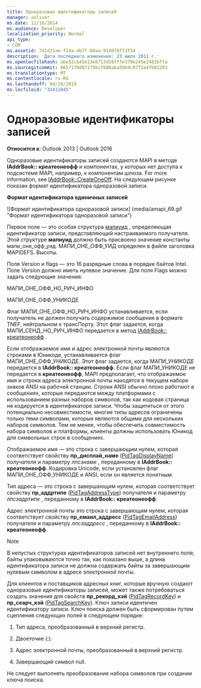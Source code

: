 ```yaml
---
title: Одноразовые идентификаторы записей
manager: soliver
ms.date: 11/16/2014
ms.audience: Developer
localization_priority: Normal
api_type:
- COM
ms.assetid: 741d21ae-f14a-4b7f-80aa-91d0f0ff3f34
description: 'Дата последнего изменения: 23 июля 2011 г.'
ms.openlocfilehash: abe52cb45e13e6713d28fffe379e245e2483bffa
ms.sourcegitcommit: 8657170d071f9bcf680aba50b9c07f2a4fb82283
ms.translationtype: MT
ms.contentlocale: ru-RU
ms.lasthandoff: 04/28/2019
ms.locfileid: "33411045"
---
```

# <a name="one-off-entry-identifiers"></a>Одноразовые идентификаторы записей
  
**Относится к**: Outlook 2013 | Outlook 2016 
  
Одноразовые идентификаторы записей создаются MAPI в методе **IAddrBook:: креатеонеофф** и компонентах, у которых нет доступа к подсистеме MAPI, например, к компонентам шлюза. For more information, see [IAddrBook::CreateOneOff](iaddrbook-createoneoff.md). На следующем рисунке показан формат идентификатора одноразовой записи.
  
**Формат идентификатора единичных записей**
  
![Формат идентификатора одноразовой записи] (media/amapi_69.gif "Формат идентификатора одноразовой записи")
  
Первое поле — это особая структура [мапиуид](mapiuid.md) , определяющая идентификатор записи, представляющий настраиваемого получателя. Этой структуре **мапиуид** должно быть присвоено значение константы мапи_оне_офф_уид. МАПИ_ОНЕ_ОФФ_УИД определен в файле заголовка MAPIDEFS. Высоты. 
  
Поля Version и flags — это 16 разрядные слова в порядке байтов Intel. Поле Version должно иметь нулевое значение. Для поля Flags можно задать следующие значения:
  
МАПИ_ОНЕ_ОФФ_НО_РИЧ_ИНФО
  
МАПИ_ОНЕ_ОФФ_УНИКОДЕ
  
Флаг МАПИ_ОНЕ_ОФФ_НО_РИЧ_ИНФО устанавливается, если получатель не должен получать содержимое сообщения в формате TNEF, нейтральном к трансПорту. Этот флаг задается, когда МАПИ_СЕНД_НО_РИЧ_ИНФО передается в метод [IAddrBook:: креатеонеофф](iaddrbook-createoneoff.md) . 
  
Если отображаемое имя и адрес электронной почты являются строками в Юникоде, устанавливается флаг МАПИ_ОНЕ_ОФФ_УНИКОДЕ. Этот флаг задается, когда МАПИ_УНИКОДЕ передается в **IAddrBook:: креатеонеофф**. Если флаг МАПИ_УНИКОДЕ не передается в **креатеонеофф**, MAPI предполагает, что отображаемое имя и строки адреса электронной почты находятся в текущем наборе знаков ANSI на рабочей станции. Строки ANSI обычно плохо работают в сообщениях, которые передаются между платформами с использованием разных наборов символов, так как кодовая страница не кодируется в идентификаторе записи. Чтобы защититься от этого потенциально несовместимости, многие типы адресов ограничены только теми символами, которые являются общими для нескольких наборов символов. Тем не менее, чтобы обеспечить совместимость набора символов и платформы, клиенты должны использовать Юникод для символьных строк в сообщениях.
  
Отображаемое имя — это строка с завершающим нулем, которая соответствует свойству **пр_дисплай_наме** ([PidTagDisplayName](pidtagdisplayname-canonical-property.md)) получателя и параметру _лпсзнаме_ , переданному в **IAddrBook:: креатеонеофф**. Кодировка Unicode, если установлен флаг МАПИ_ОНЕ_ОФФ_УНИКОДЕ и ANSI, если он является понятным. 
  
Тип адреса — это строка с завершающим нулем, которая соответствует свойству **пр_аддртипе** ([PidTagAddressType](pidtagaddresstype-canonical-property.md)) получателя и параметру _лпсзадртипе_ , переданному в **IAddrBook:: креатеонеофф**. 
  
Адрес электронной почты это строка с завершающим нулем, которая соответствует свойству **пр_емаил_аддресс** ([PidTagEmailAddress](pidtagemailaddress-canonical-property.md)) получателя и параметру _лпсзаддресс_ , переданному в **IAddrBook:: креатеонеофф**. 
  
> [!NOTE]
> В непустых структурах идентификаторов записей нет внутреннего поля; байты упаковываются точно так, как показано выше, а длина идентификатора записи не должна содержать байты за завершающим нулевым символом в адресе электронной почты. 
  
Для клиентов и поставщиков адресных книг, которые вручную создают одноразовые идентификаторы записей, может также потребоваться создать значения для свойств **пр_рекорд_кэй** ([PidTagRecordKey](pidtagrecordkey-canonical-property.md)) и **пр_сеарч_кэй** ([PidTagSearchKey](pidtagsearchkey-canonical-property.md)). Ключ записи идентичен идентификатору записи. Ключ поиска должен быть сформирован путем сцепления следующих полей в следующем порядке:
  
1. Тип адреса, преобразованный в верхний регистр.
    
2. Двоеточие (:).
    
3. Адрес электронной почты, преобразованный в верхний регистр.
    
4. Завершающий символ null.
    
Не следует выполнять преобразование набора символов при создании ключа поиска.
  

